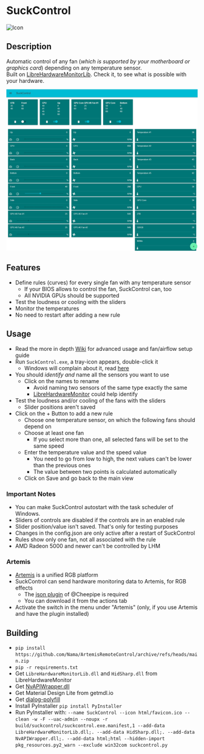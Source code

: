 # SuckControl
![Icon](suckcontrol/html/favicon.ico)
## Description
Automatic control of any fan (*which is supported by your motherboard or graphics card*) depending on any temperature sensor.  
Built on [LibreHardwareMonitorLib](https://github.com/LibreHardwareMonitor/LibreHardwareMonitor). Check it, to see what is possible with your hardware.

![Gui of SuckControl](images/gui.jpg)

## Features
* Define rules (curves) for every single fan with any temperature sensor
  * If your BIOS allows to control the fan, SuckControl can, too
  * All NVIDIA GPUs should be supported
* Test the loudness or cooling with the sliders
* Monitor the temperatures
* No need to restart after adding a new rule

## Usage
* Read the more in depth [Wiki](https://github.com/Nama/SuckControl/wiki) for advanced usage and fan/airflow setup guide
* Run `SuckControl.exe`, a tray-icon appears, double-click it
  * Windows will complain about it, read [here](https://stackoverflow.com/questions/54733909/windows-defender-alert-users-from-my-pyinstaller-exe)
* You should *identify and* name all the sensors you want to use
  * Click on the names to rename
    * Avoid naming two sensors of the same type exactly the same
    * [LibreHardwareMonitor](https://github.com/LibreHardwareMonitor/LibreHardwareMonitor) could help identify
* Test the loudness and/or cooling of the fans with the sliders
  * Slider positions aren't saved
* Click on the + Button to add a new rule
  * Choose one temperature sensor, on which the following fans should depend on
  * Choose at least one fan
    * If you select more than one, all selected fans will be set to the same speed
  * Enter the temperature value and the speed value
    * You need to go from low to high, the next values can't be lower than the previous ones
    * The value between two points is calculated automatically
  * Click on Save and go back to the main view

### Important Notes
* You can make SuckControl autostart with the task scheduler of Windows.
* Sliders of controls are disabled if the controls are in an enabled rule
* Slider position/value isn't saved. That's only for testing purposes
* Changes in the config.json are only active after a restart of SuckControl
* Rules show only one fan, not all associated with the rule
* AMD Radeon 5000 and newer can't be controlled by LHM

### Artemis
* [Artemis](https://artemis-rgb.com/) is a unified RGB platform
* SuckControl can send hardware monitoring data to Artemis, for RGB effects
  * The [json plugin](https://github.com/Cheerpipe/Artemis.Plugins.Public/tree/master/src/Modules/Artemis.Plugins.Modules.Json) of @Cheepipe is required
  * You can download it from the actions tab
* Activate the switch in the menu under "Artemis" (only, if you use Artemis and have the plugin installed)

## Building
* `pip install https://github.com/Nama/ArtemisRemoteControl/archive/refs/heads/main.zip`
* `pip -r requirements.txt`
* Get `LibreHardwareMonitorLib.dll` and `HidSharp.dll` from LibreHardwareMonitor
* Get [NvAPIWrapper.dll](https://github.com/falahati/NvAPIWrapper/)
* Get Material Design Lite from getmdl.io
* Get [dialog-polyfill](https://cdnjs.cloudflare.com/ajax/libs/dialog-polyfill/0.5.6/dialog-polyfill.min.js)
* Install PyInstaller `pip install PyInstaller`
* Run PyInstaller with: `--name SuckControl --icon html/favicon.ico --clean -w -F --uac-admin --noupx -r build/suckcontrol/suckcontrol.exe.manifest,1 --add-data LibreHardwareMonitorLib.dll;. --add-data HidSharp.dll;. --add-data NvAPIWrapper.dll;. --add-data html;html --hidden-import pkg_resources.py2_warn --exclude win32com suckcontrol.py`
